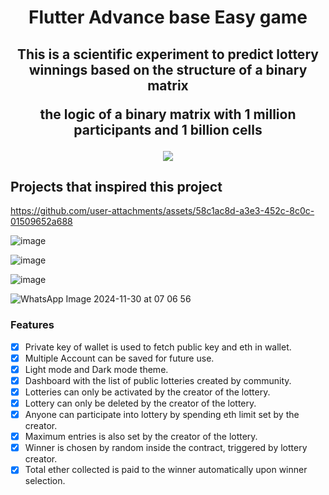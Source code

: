 <h1 align="center">Flutter Advance base Easy game</h1>

<h2 align="center">This is a scientific experiment to predict lottery winnings based on the structure of a binary matrix

the logic of a binary matrix with 1 million participants and 1 billion cells </h2>

<p align="center">
  <a href="https://github.com/Mufaddal5253110/lottery-dapp/stargazers">
    <img src="https://img.shields.io/github/stars/Mufaddal5253110/lottery-dapp.svg?style=for-the-badge">
  </a>
</p>

## Projects that inspired this project

https://github.com/user-attachments/assets/58c1ac8d-a3e3-452c-8c0c-01509652a688

![image](https://github.com/user-attachments/assets/9827c830-0ba7-4259-9f9c-03e4612fdc90)

![image](https://github.com/user-attachments/assets/b22ca094-b357-4c67-8106-12e77d26ca82)

![image](https://github.com/user-attachments/assets/460be616-79b3-4d29-9181-e152b386c298)

![WhatsApp Image 2024-11-30 at 07 06 56](https://github.com/user-attachments/assets/eb0bae6e-7d97-43dc-b8cb-7c6c11633b31)





### Features
- [x] Private key of wallet is used to fetch public key and eth in wallet.
- [x] Multiple Account can be saved for future use.
- [x] Light mode and Dark mode theme.
- [x] Dashboard with the list of public lotteries created by community.
- [x] Lotteries can only be activated by the creator of the lottery.
- [x] Lottery can only be deleted by the creator of the lottery.
- [x] Anyone can participate into lottery by spending eth limit set by the creator.
- [x] Maximum entries is also set by the creator of the lottery.
- [x] Winner is chosen by random inside the contract, triggered by lottery creator.
- [x] Total ether collected is paid to the winner automatically upon winner selection.
